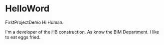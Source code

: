 # HelloWord
FirstProjectDemo
Hi Human.

I'm a developer of the HB construction. As know the BIM Department.
I like to eat eggs fried.
